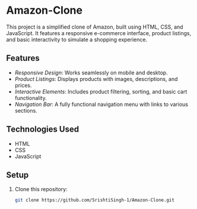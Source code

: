 # Amazon-Clone

This project is a simplified clone of Amazon, built using HTML, CSS, and JavaScript. It features a responsive e-commerce interface, product listings, and basic interactivity to simulate a shopping experience.

## Features
- *Responsive Design*: Works seamlessly on mobile and desktop.
- *Product Listings*: Displays products with images, descriptions, and prices.
- *Interactive Elements*: Includes product filtering, sorting, and basic cart functionality.
- *Navigation Bar*: A fully functional navigation menu with links to various sections.

## Technologies Used
- HTML
- CSS
- JavaScript

## Setup
1. Clone this repository:  
   ```bash
   git clone https://github.com/SrishtiSingh-1/Amazon-Clone.git
